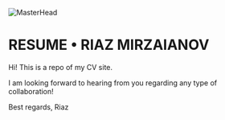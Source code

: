 ![MasterHead](./src/assets/img/head.jpg)

# RESUME • RIAZ MIRZAIANOV

Hi! This is a repo of my CV site.

I am looking forward to hearing from you regarding any type of collaboration!

Best regards, Riaz
